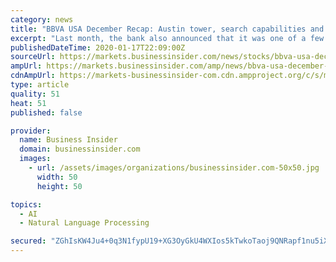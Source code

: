 ```yaml
---
category: news
title: "BBVA USA December Recap: Austin tower, search capabilities and holiday cheer"
excerpt: "Last month, the bank also announced that it was one of a few companies that participated in the beta testing period for Yext Answers, a new natural language processing search engine that businesses can embed in their own websites and use to provide brand-verified answers. The search engine product – now available – is integrated into BBVA ..."
publishedDateTime: 2020-01-17T22:09:00Z
sourceUrl: https://markets.businessinsider.com/news/stocks/bbva-usa-december-recap-austin-tower-search-capabilities-and-holiday-cheer-1028827214
ampUrl: https://markets.businessinsider.com/amp/news/bbva-usa-december-recap-austin-tower-search-capabilities-and-holiday-cheer-1028827214
cdnAmpUrl: https://markets-businessinsider-com.cdn.ampproject.org/c/s/markets.businessinsider.com/amp/news/bbva-usa-december-recap-austin-tower-search-capabilities-and-holiday-cheer-1028827214
type: article
quality: 51
heat: 51
published: false

provider:
  name: Business Insider
  domain: businessinsider.com
  images:
    - url: /assets/images/organizations/businessinsider.com-50x50.jpg
      width: 50
      height: 50

topics:
  - AI
  - Natural Language Processing

secured: "ZGhIsKW4Ju4+0q3N1fypU19+XG3OyGkU4WXIos5kTwkoTaoj9QNRapf1nu5iXwjo0Uo5LLid5TKohSL8A2lvmSJjlHLXkBB0nGMozxEIvaXiNfJ6iapgd38u2wuNyCKjve6y0i3QOY+5erhN0URLeP46wA+Al7bP1Yh9K9mQNeAnZUpWQ60jzLzOtD8QX2N04xLN/F5ISkKeO8aQas4iVY95leYNPS8W66upTRCgzbDdt1OgIzv3l8iPZnKDSlfaRwYg94rrfZHA/IBn8IA3YZ7z915pc2S7vfLlTXBAMoY=;29icVnIuCirL9kB42Pk/OQ=="
---
```


